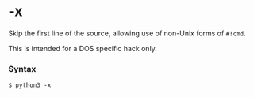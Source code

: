 # -x

Skip the first line of the source, allowing use of non-Unix forms of `#!cmd`.

This is intended for a DOS specific hack only.

### Syntax

```shell
$ python3 -x
```